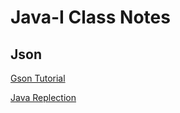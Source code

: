 # Java-I Class Notes

## Json
[Gson Tutorial](http://tutorials.jenkov.com/java-json/gson.html)

[Java Replection](https://www.javatpoint.com/java-reflection)